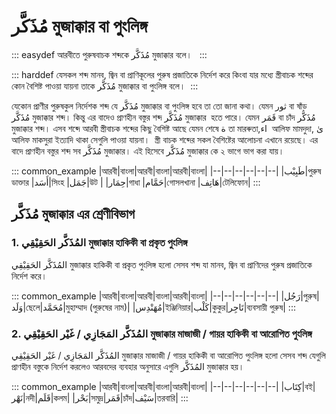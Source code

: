 # مُذَكَّر মুজাক্কার বা পুংলিঙ্গ

::: easydef
আরবীতে পুরুষবাচক শব্দকে مُذَكَّر মুজাক্কার  বলে।  
:::

::: harddef
যেসকল শব্দ মানব, জ্বিন বা প্রাণিকূলের পুরুষ প্রজাতিকে নির্দেশ করে কিংবা যার মধ্যে স্ত্রীবাচক শব্দের কোন বৈশিষ্ট পাওয়া যায়না তাকে  مُذَكَّر মুজাক্কার বা পুংলিঙ্গ বলে।  
:::

যেকোন প্রাণীর পুরুষকুল নির্দেশক শব্দ যে مُذَكَّر মুজাক্কার বা পুংলিঙ্গ হবে তা তো জানা কথা। যেমন ثور বা ষাঁড় مُذَكَّر মুজাক্কার শব্দ। কিন্তু এর বাদেও প্রাণহীন বস্তুর শব্দ مُذَكَّر মুজাক্কার  হতে পারে। যেমন قَمَر বা চাঁদ مُذَكَّر মুজাক্কার শব্দ। এসব শব্দে আরবী স্ত্রীবাচক শব্দের কিছু বৈশিষ্ট আছে যেমন শেষে ة তা মারৰুতা,اء  আলিফ মামদুদা, ىٰ আলিফ মাকসুরা ইত্যাদি থাকা সেগুলি পাওয়া যায়না।  স্ত্রী বাচক শব্দের সকল বৈশিষ্টের আলোচনা এখানে রয়েছে। এর বাদে প্রাণহীন বস্তুর শব্দ সব مُذَكَّر মুজাক্কার। এই হিসেবে مُذَكَّر মুজাক্কার কে ২ ভাগে ভাগ করা যায়।

::: common_example
|আরবী|বাংলা|আরবী|বাংলা|আরবী|বাংলা|
|--|--|--|--|--|--|
|طَبِيْب|পুরুষ ডাক্তার |أَسَد|সিংহ |جَمَل|উট |
|حِمَار|গাধা |حَمَّام|গোসলখানা |هَاتِف|টেলিফোন|
:::

## مُذَكَّر মুজাক্কার এর শ্রেণীবিভাগ

### 1. المُذَكَّر الحَقِيْقِي মুজাক্কার হাকিকী বা প্রকৃত পুংলিঙ্গ

المُذَكَّر الحَقِيْقِي মুজাক্কার হাকিকী বা প্রকৃত পুংলিঙ্গ হলো সেসব শব্দ যা মানব, জ্বিন বা প্রাণিদের পুরুষ প্রজাতিকে নির্দেশ করে। 

::: common_example
|আরবী|বাংলা|আরবী|বাংলা|আরবী|বাংলা|
|--|--|--|--|--|--|
|رَجُل|পুরুষ|وَلَد|ছেলে|مُحَمَّد|মুহাম্মাদ (পুরুষের নাম)|
|مُهَنْدِس|ইঞ্জিনিয়ার|كَلْب|কুকুর|تَاجِر|ব্যবসায়ী পুরুষ|
:::

### 2. المُذَكَّر المَجَازِي / غَيْر الحَقِيْقِي মুজাক্কার মাজাজী / গায়র হাকিকী বা আরোপিত পুংলিঙ্গ

المُذَكَّر المَجَازِي / غَيْر الحَقِيْقِي মুজাক্কার মাজাজী / গায়র হাকিকী বা আরোপিত পুংলিঙ্গ হলো সেসব শব্দ যেগুলি প্রাণহীন বস্তুকে নির্দেশ করলেও আরবদের ব্যবহার অনুসারে এগুলি المُذَكَّر মুজাক্কার হয়।    

::: common_example
|আরবী|বাংলা|আরবী|বাংলা|আরবী|বাংলা|
|--|--|--|--|--|--|
|كِتَاب|বই|نَهْر|নদী|قَلَم|কলম|
|بَحْر|সমুদ্র|قَمَر|চাঁদ|سَيْف|তরবারি|
:::